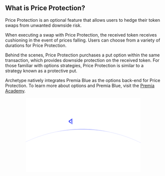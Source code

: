 ## What is Price Protection?

Price Protection is an optional feature that allows users to hedge their token swaps from unwanted downside risk. 

When executing a swap with Price Protection, the received token receives cushioning in the event of prices falling. Users can choose from a variety of durations for Price Protection.

Behind the scenes, Price Protection purchases a put option within the same transaction, which provides downside protection on the received token. For those familiar with options strategies, Price Protection is similar to a strategy known as a protective put.

Archetype natively integrates Premia Blue as the options back-end for Price Protection. To learn more about options and Premia Blue, visit the [Premia Academy](https://academy.premia.blue/).

<p align="center">
  <img src="https://raw.githubusercontent.com/Premian-Labs/archetype-info-center/master/public/diagrams/01-about-archetype-dark.png" alt="archetype-dark" class="dark-only"/>
</p>
